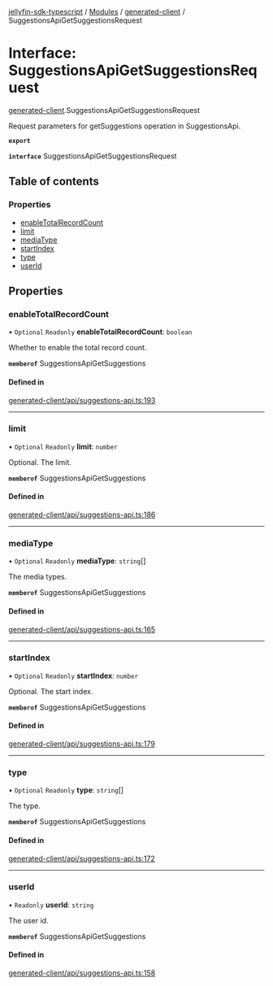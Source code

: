 [jellyfin-sdk-typescript](../README.md) / [Modules](../modules.md) / [generated-client](../modules/generated_client.md) / SuggestionsApiGetSuggestionsRequest

# Interface: SuggestionsApiGetSuggestionsRequest

[generated-client](../modules/generated_client.md).SuggestionsApiGetSuggestionsRequest

Request parameters for getSuggestions operation in SuggestionsApi.

**`export`**

**`interface`** SuggestionsApiGetSuggestionsRequest

## Table of contents

### Properties

- [enableTotalRecordCount](generated_client.SuggestionsApiGetSuggestionsRequest.md#enabletotalrecordcount)
- [limit](generated_client.SuggestionsApiGetSuggestionsRequest.md#limit)
- [mediaType](generated_client.SuggestionsApiGetSuggestionsRequest.md#mediatype)
- [startIndex](generated_client.SuggestionsApiGetSuggestionsRequest.md#startindex)
- [type](generated_client.SuggestionsApiGetSuggestionsRequest.md#type)
- [userId](generated_client.SuggestionsApiGetSuggestionsRequest.md#userid)

## Properties

### enableTotalRecordCount

• `Optional` `Readonly` **enableTotalRecordCount**: `boolean`

Whether to enable the total record count.

**`memberof`** SuggestionsApiGetSuggestions

#### Defined in

[generated-client/api/suggestions-api.ts:193](https://github.com/thornbill/jellyfin-sdk-typescript/blob/0f61f16/src/generated-client/api/suggestions-api.ts#L193)

___

### limit

• `Optional` `Readonly` **limit**: `number`

Optional. The limit.

**`memberof`** SuggestionsApiGetSuggestions

#### Defined in

[generated-client/api/suggestions-api.ts:186](https://github.com/thornbill/jellyfin-sdk-typescript/blob/0f61f16/src/generated-client/api/suggestions-api.ts#L186)

___

### mediaType

• `Optional` `Readonly` **mediaType**: `string`[]

The media types.

**`memberof`** SuggestionsApiGetSuggestions

#### Defined in

[generated-client/api/suggestions-api.ts:165](https://github.com/thornbill/jellyfin-sdk-typescript/blob/0f61f16/src/generated-client/api/suggestions-api.ts#L165)

___

### startIndex

• `Optional` `Readonly` **startIndex**: `number`

Optional. The start index.

**`memberof`** SuggestionsApiGetSuggestions

#### Defined in

[generated-client/api/suggestions-api.ts:179](https://github.com/thornbill/jellyfin-sdk-typescript/blob/0f61f16/src/generated-client/api/suggestions-api.ts#L179)

___

### type

• `Optional` `Readonly` **type**: `string`[]

The type.

**`memberof`** SuggestionsApiGetSuggestions

#### Defined in

[generated-client/api/suggestions-api.ts:172](https://github.com/thornbill/jellyfin-sdk-typescript/blob/0f61f16/src/generated-client/api/suggestions-api.ts#L172)

___

### userId

• `Readonly` **userId**: `string`

The user id.

**`memberof`** SuggestionsApiGetSuggestions

#### Defined in

[generated-client/api/suggestions-api.ts:158](https://github.com/thornbill/jellyfin-sdk-typescript/blob/0f61f16/src/generated-client/api/suggestions-api.ts#L158)
